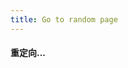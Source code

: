 ```yaml
---
title: Go to random page
---
```


#### 重定向...

<script setup>
import { onMounted } from 'vue'
import { useRouter } from 'vitepress'
import { data as posts } from './data/posts.data.mts'

const router = useRouter()

onMounted(() => {
  if (!posts || posts.length === 0) return
  const random = posts[Math.floor(Math.random() * posts.length)]
  if (random.url) {
    router.go(random.url)
  }
})

</script>
